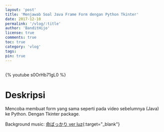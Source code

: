 ```yaml
---
layout: 'post'
title: 'Menjawab Soal Java Frame Form dengan Python Tkinter'
date: 2017-12-10
permalink: '/vlog/:title'
author: 'BanditHijo'
license: true
comments: true
toc: true
category: 'vlog'
tags:
pin: true
---
```


<div style="margin-top:30px;"></div>

{% youtube s0OrHb71gL0 %}

# Deskripsi

Mencoba membuat form yang sama seperti pada video sebelumnya (Java) ke Python. Dengan Tkinter package.

Background music:
[命ばっかり ver luz](https://youtu.be/M6oWEajePE4){:target="_blank"}
